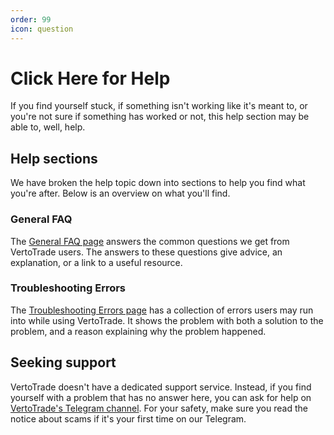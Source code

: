 ```yaml
---
order: 99
icon: question
---
```

# Click Here for Help

If you find yourself stuck, if something isn't working like it's meant to, or you're not sure if something has worked or not, this help section may be able to, well, help.

## Help sections

We have broken the help topic down into sections to help you find what you're after. Below is an overview on what you'll find.

### General FAQ

The [General FAQ page](https://docs.vertotrade.com/help/faq) answers the common questions we get from VertoTrade users. The answers to these questions give advice, an explanation, or a link to a useful resource.

### Troubleshooting Errors

The [Troubleshooting Errors page](https://docs.vertotrade.com/help/troubleshooting) has a collection of errors users may run into while using VertoTrade. It shows the problem with both a solution to the problem, and a reason explaining why the problem happened.

## Seeking support

VertoTrade doesn't have a dedicated support service. Instead, if you find yourself with a problem that has no answer here, you can ask for help on [VertoTrade's Telegram channel](https://t.me/vertotrade). For your safety, make sure you read the notice about scams if it's your first time on our Telegram.